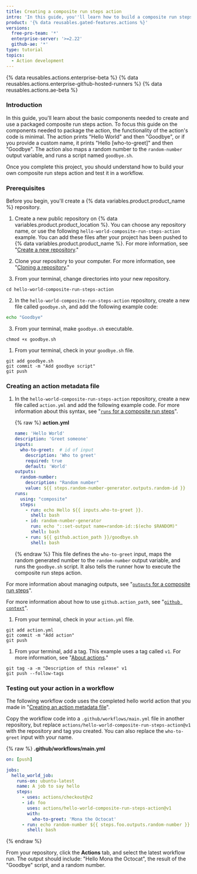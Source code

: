```yaml
---
title: Creating a composite run steps action
intro: 'In this guide, you''ll learn how to build a composite run steps action.'
product: '{% data reusables.gated-features.actions %}'
versions:
  free-pro-team: '*'
  enterprise-server: '>=2.22'
  github-ae: '*'
type: tutorial
topics:
  - Action development
---
```


{% data reusables.actions.enterprise-beta %}
{% data reusables.actions.enterprise-github-hosted-runners %}
{% data reusables.actions.ae-beta %}

### Introduction

In this guide, you'll learn about the basic components needed to create and use a packaged composite run steps action. To focus this guide on the components needed to package the action, the functionality of the action's code is minimal. The action prints "Hello World" and then "Goodbye",  or if you provide a custom name, it prints "Hello [who-to-greet]" and then "Goodbye". The action also maps a random number to the `random-number` output variable, and runs a script named `goodbye.sh`.

Once you complete this project, you should understand how to build your own composite run steps action and test it in a workflow.

### Prerequisites

Before you begin, you'll create a {% data variables.product.product_name %} repository.

1. Create a new public repository on {% data variables.product.product_location %}. You can choose any repository name, or use the following `hello-world-composite-run-steps-action` example. You can add these files after your project has been pushed to {% data variables.product.product_name %}. For more information, see "[Create a new repository](/articles/creating-a-new-repository)."

1. Clone your repository to your computer. For more information, see "[Cloning a repository](/articles/cloning-a-repository)."

1. From your terminal, change directories into your new repository.

  ```shell
  cd hello-world-composite-run-steps-action
  ```

2. In the `hello-world-composite-run-steps-action` repository, create a new file called `goodbye.sh`, and add the following example code:

  ```bash
  echo "Goodbye"
  ```

3. From your terminal, make `goodbye.sh` executable.

  ```shell
  chmod +x goodbye.sh
  ```

1. From your terminal, check in your `goodbye.sh` file.
  ```shell
  git add goodbye.sh
  git commit -m "Add goodbye script"
  git push
  ```

### Creating an action metadata file

1. In the `hello-world-composite-run-steps-action` repository, create a new file called `action.yml` and add the following example code. For more information about this syntax, see "[`runs` for a composite run steps](/actions/creating-actions/metadata-syntax-for-github-actions#runs-for-composite-run-steps-actions)".

    {% raw %}
    **action.yml**
    ```yaml
    name: 'Hello World'
    description: 'Greet someone'
    inputs:
      who-to-greet:  # id of input
        description: 'Who to greet'
        required: true
        default: 'World'
    outputs:
      random-number:
        description: "Random number"
        value: ${{ steps.random-number-generator.outputs.random-id }}
    runs:
      using: "composite"
      steps:
        - run: echo Hello ${{ inputs.who-to-greet }}.
          shell: bash
        - id: random-number-generator
          run: echo "::set-output name=random-id::$(echo $RANDOM)"
          shell: bash
        - run: ${{ github.action_path }}/goodbye.sh
          shell: bash
    ```
    {% endraw %}
  This file defines the `who-to-greet` input, maps the random generated number to the `random-number` output variable, and runs the `goodbye.sh` script. It also tells the runner how to execute the composite run steps action.

  For more information about managing outputs, see "[`outputs` for a composite run steps](/actions/creating-actions/metadata-syntax-for-github-actions#outputs-for-composite-run-steps-actions)".

  For more information about how to use `github.action_path`, see "[`github context`](/actions/reference/context-and-expression-syntax-for-github-actions#github-context)".

1. From your terminal, check in your `action.yml` file.

  ```shell
  git add action.yml
  git commit -m "Add action"
  git push
  ```

1. From your terminal, add a tag. This example uses a tag called `v1`. For more information, see "[About actions](/actions/creating-actions/about-actions#using-release-management-for-actions)."

  ```shell
  git tag -a -m "Description of this release" v1
  git push --follow-tags
  ```

### Testing out your action in a workflow

The following workflow code uses the completed hello world action that you made in "[Creating an action metadata file](/actions/creating-actions/creating-a-composite-run-steps-action#creating-an-action-metadata-file)".

Copy the workflow code into a `.github/workflows/main.yml` file in another repository, but replace `actions/hello-world-composite-run-steps-action@v1` with the repository and tag you created. You can also replace the `who-to-greet` input with your name.

{% raw %}
**.github/workflows/main.yml**
```yaml
on: [push]

jobs:
  hello_world_job:
    runs-on: ubuntu-latest
    name: A job to say hello
    steps:
      - uses: actions/checkout@v2
      - id: foo
        uses: actions/hello-world-composite-run-steps-action@v1
        with:
          who-to-greet: 'Mona the Octocat'
      - run: echo random-number ${{ steps.foo.outputs.random-number }}
        shell: bash
```
{% endraw %}

From your repository, click the **Actions** tab, and select the latest workflow run. The output should include: "Hello Mona the Octocat", the result of the "Goodbye" script, and a random number.
